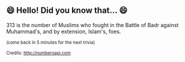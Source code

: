 ## 😄 Hello! Did you know that... 😄
313 is the number of Muslims who fought in the Battle of Badr against Muhammad's, and by extension, Islam's, foes.

<sup>(come back in 5 minutes for the next trivia)</sup>


<sup>Credits: http://numbersapi.com</sup>
